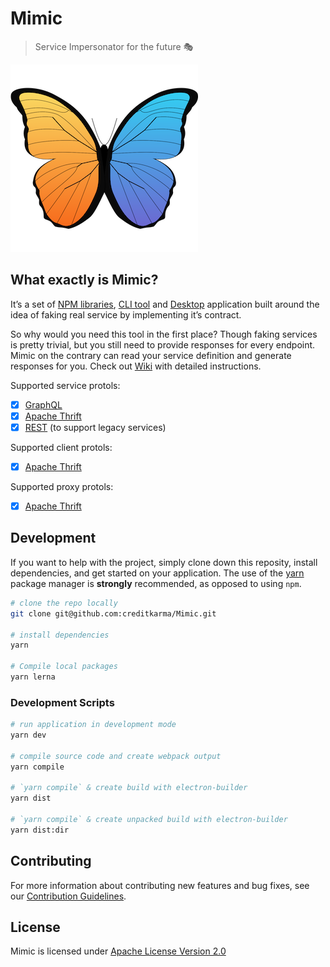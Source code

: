 # Mimic
> Service Impersonator for the future :performing_arts:

![Mimic](./build/icon.png)


## What exactly is Mimic?

It’s a set of [NPM libraries](https://www.npmjs.com/search?q=@creditkarma/mimic), [CLI tool](https://www.npmjs.com/package/@creditkarma/mimic-cli) and [Desktop](../../releases) application built around the idea of faking real service by implementing it’s contract.

So why would you need this tool in the first place? Though faking services is pretty trivial, but you still need to provide responses for every endpoint. Mimic on the contrary can read your service definition and generate responses for you. Check out [Wiki](../../wiki) with detailed instructions.

Supported service protols:
- [x] [GraphQL](https://www.graphql.org/)
- [x] [Apache Thrift](https://thrift.apache.org/)
- [x] [REST](https://en.wikipedia.org/wiki/Representational_state_transfer) (to support legacy services)

Supported client protols:
- [x] [Apache Thrift](https://thrift.apache.org/)

Supported proxy protols:
- [x] [Apache Thrift](https://thrift.apache.org/)

## Development
If you want to help with the project, simply clone down this reposity, install dependencies, and get started on your application.
The use of the [yarn](https://yarnpkg.com/) package manager is **strongly** recommended, as opposed to using `npm`.

```bash
# clone the repo locally
git clone git@github.com:creditkarma/Mimic.git

# install dependencies
yarn

# Compile local packages
yarn lerna
```

### Development Scripts

```bash
# run application in development mode
yarn dev

# compile source code and create webpack output
yarn compile

# `yarn compile` & create build with electron-builder
yarn dist

# `yarn compile` & create unpacked build with electron-builder
yarn dist:dir
```

## Contributing
For more information about contributing new features and bug fixes, see our [Contribution Guidelines](./CONTRIBUTING.md).

## License
Mimic is licensed under [Apache License Version 2.0](./LICENSE)
